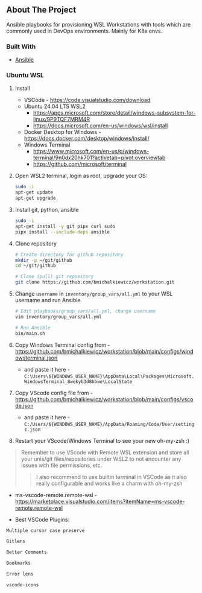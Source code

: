 <!-- ABOUT THE PROJECT -->
## About The Project

Ansible playbooks for provisioning WSL Workstations with tools which are commonly used in DevOps environments. Mainly for K8s envs.

### Built With

- [Ansible](https://github.com/ansible/ansible)

### Ubuntu WSL

1. Install

   - VSCode - <https://code.visualstudio.com/download>
   - Ubuntu 24.04 LTS WSL2
     - <https://apps.microsoft.com/store/detail/windows-subsystem-for-linux/9P9TQF7MRM4R>
     - <https://docs.microsoft.com/en-us/windows/wsl/install>
   - Docker Desktop for Windows - <https://docs.docker.com/desktop/windows/install/>
   - Windows Terminal
     - <https://www.microsoft.com/en-us/p/windows-terminal/9n0dx20hk701?activetab=pivot:overviewtab>
     - <https://github.com/microsoft/terminal>

2. Open WSL2 terminal, login as root, upgrade your OS:

   ```bash
   sudo -i
   apt-get update
   apt-get upgrade
   ```

3. Install git, python, ansible

   ```bash
   sudo -i
   apt-get install -y git pipx curl sudo
   pipx install --include-deps ansible
   ```

4. Clone repository

   ```bash
   # Create directory for github repository
   mkdir -p ~/git/github
   cd ~/git/github

   # Clone (pull) git repository
   git clone https://github.com/bmichalkiewicz/workstation.git
   ```

5. Change `username` in `inventory/group_vars/all.yml` to your WSL username and run Ansible

   ```bash
   # Edit playbooks/group_vars/all.yml, change username
   vim inventory/group_vars/all.yml

   # Run Ansible
   bin/main.sh
   ```

6. Copy Windows Terminal config from - <https://github.com/bmichalkiewicz/workstation/blob/main/configs/windowsterminal.json>

   - and paste it here - `C:\Users\${WINDOWS_USER_NAME}\AppData\Local\Packages\Microsoft.WindowsTerminal_8wekyb3d8bbwe\LocalState`

7. Copy VScode config file from - <https://github.com/bmichalkiewicz/workstation/blob/main/configs/vscode.json>

   - and paste it here - `C:/Users/${WINDOWS_USER_NAME}/AppData/Roaming/Code/User/settings.json`

8. Restart your VScode/Windows Terminal to see your new oh-my-zsh :)

> Remember to use VScode with Remote WSL extension and store all your unix/git files/repositories under WSL2 to not encounter any issues with file permissions, etc.
>> I also recommend to use builtin terminal in VSCode as it also really configurable and works like a charm with oh-my-zsh

- ms-vscode-remote.remote-wsl - <https://marketplace.visualstudio.com/items?itemName=ms-vscode-remote.remote-wsl>

- Best VSCode Plugins:

```bash
Multiple cursor case preserve

Gitlens

Better Comments

Bookmarks

Error lens

vscode-icons
```
